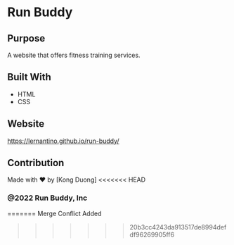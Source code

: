 # Run Buddy

## Purpose
A website that offers fitness training services.

## Built With
* HTML
* CSS

## Website
https://lernantino.github.io/run-buddy/

## Contribution
Made with ❤️ by [Kong Duong]
<<<<<<< HEAD
### @2022 Run Buddy, Inc
=======
Merge Conflict Added
>>>>>>> 20b3cc4243da913517de8994defdf96269905ff6
